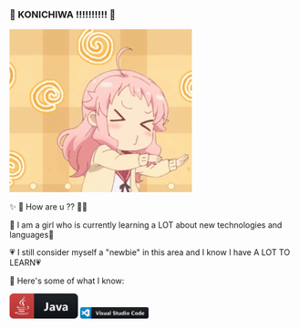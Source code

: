 ### 📣 KONICHIWA ‼️‼️‼️‼️‼️ 👋

![Name](https://github.com/jamillyvictoria/jamillyvictoria/blob/master/images/83a8109108991aba8d33375d031199f7259a892dr1-420-376_00.gif?raw=true)

✨ 💬 How are u ?? 💬✨

🍄 I am  a girl who is currently learning a LOT about new technologies and languages🍄

💗 I still consider myself a "newbie" in this area and I know I have A LOT TO LEARN💗

 💬 Here's some of what I know:

<img src="https://github.com/jamillyvictoria/jamillyvictoria/blob/master/images/icons/java.png" alt="python" width="120" hight="50">
<img src="https://github.com/jamillyvictoria/jamillyvictoria/blob/master/images/icons/visualstudio_code.png" alt="python" width="120" hight="50">


